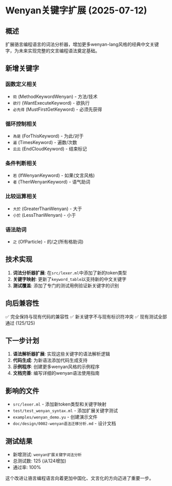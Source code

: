 # Wenyan关键字扩展 (2025-07-12)

## 概述

扩展骆言编程语言的词法分析器，增加更多wenyan-lang风格的经典中文关键字，为未来实现完整的文言编程语法奠定基础。

## 新增关键字

### 函数定义相关
- `術` (MethodKeywordWenyan) - 方法/技术
- `欲行` (WantExecuteKeyword) - 欲执行
- `必先得` (MustFirstGetKeyword) - 必须先获得

### 循环控制相关
- `為是` (ForThisKeyword) - 为此/对于
- `遍` (TimesKeyword) - 遍数/次数
- `云云` (EndCloudKeyword) - 结束标记

### 条件判断相关
- `若` (IfWenyanKeyword) - 如果(文言风格)
- `者` (ThenWenyanKeyword) - 语气助词

### 比较运算相关
- `大於` (GreaterThanWenyan) - 大于
- `小於` (LessThanWenyan) - 小于

### 语法助词
- `之` (OfParticle) - 的/之(所有格助词)

## 技术实现

1. **词法分析器扩展**: 在`src/lexer.ml`中添加了新的token类型
2. **关键字映射**: 更新了`keyword_table`以支持新的中文关键字
3. **测试覆盖**: 添加了专门的测试用例验证新关键字的识别

## 向后兼容性

✅ 完全保持与现有代码的兼容性
✅ 新关键字不与现有标识符冲突
✅ 现有测试全部通过 (125/125)

## 下一步计划

1. **语法解析器扩展**: 实现这些关键字的语法解析逻辑
2. **代码生成**: 为新语法添加代码生成支持
3. **示例程序**: 创建更多wenyan风格的示例程序
4. **文档完善**: 编写详细的wenyan语法使用指南

## 影响的文件

- `src/lexer.ml` - 添加新token类型和关键字映射
- `test/test_wenyan_syntax.ml` - 添加扩展关键字测试
- `examples/wenyan_demo.yu` - 创建演示文件
- `doc/design/0002-wenyan语法迁移分析.md` - 设计文档

## 测试结果

- 新增测试: `wenyan扩展关键字词法分析`
- 总测试数: 125 (从124增加)
- 通过率: 100%

这个改进让骆言编程语言向着更加中国化、文言化的方向迈进了重要一步。